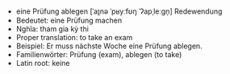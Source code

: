 - eine Prüfung ablegen	[ˈaɪ̯nə ˈpʁyːfʊŋ ˈʔapˌleːɡn̩]	Redewendung
- Bedeutet: eine Prüfung machen
- Nghĩa: tham gia kỳ thi
- Proper translation: to take an exam
- Beispiel: Er muss nächste Woche eine Prüfung ablegen.
- Familienwörter: Prüfung (exam), ablegen (to take)	
- Latin root: keine